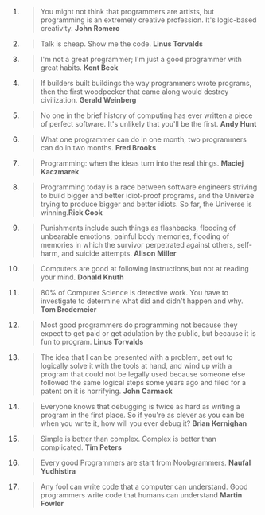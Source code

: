 1. > You might not think that programmers are artists, but programming is an extremely creative profession. It's logic-based creativity. __John Romero__
2. > Talk is cheap. Show me the code. __Linus Torvalds__
3. > I'm not a great programmer; I'm just a good programmer with great habits. __Kent Beck__
4. > If builders built buildings the way programmers wrote programs, then the first woodpecker that came along would destroy civilization. __Gerald Weinberg__
5. > No one in the brief history of computing has ever written a piece of perfect software. It's unlikely that you'll be the first. __Andy Hunt__
6. > What one programmer can do in one month, two programmers can do in two months. __Fred Brooks__
7. > Programming: when the ideas turn into the real things. __Maciej Kaczmarek__
8. > Programming today is a race between software engineers striving to build bigger and better idiot-proof programs, and the Universe trying to produce bigger and better idiots. So far, the Universe is winning.__Rick Cook__
9. > Punishments include such things as flashbacks, flooding of unbearable emotions, painful body memories, flooding of memories in which the survivor perpetrated against others, self-harm, and suicide attempts. __Alison Miller__
10. > Computers are good at following instructions,but not at reading your mind. __Donald Knuth__
11. > 80% of Computer Science is detective work. You have to investigate to determine what did and didn't happen and why.  __Tom Bredemeier__
12. > Most good programmers do programming not because they expect to get paid or get adulation by the public, but because it is fun to program. __Linus Torvalds__
13. > The idea that I can be presented with a problem, set out to logically solve it with the tools at hand, and wind up with a program that could not be legally used because someone else followed the same logical steps some years ago and filed for a patent on it is horrifying. __John Carmack__
14. > Everyone knows that debugging is twice as hard as writing a program in the first place. So if you're as clever as you can be when you write it, how will you ever debug it? __Brian Kernighan__
15. > Simple is better than complex. Complex is better than complicated. __Tim Peters__
16. > Every good Programmers are start from Noobgrammers. __Naufal Yudhistira__
17. > Any fool can write code that a computer can understand. Good programmers write code that humans can understand __Martin Fowler__

